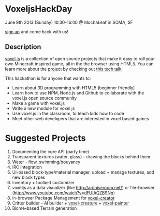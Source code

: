 VoxeljsHackDay
==============

June 9th 2013 (Sunday) 10:30-16:00 @ MochaLeaf in SOMA, SF

[sign up](http://voxeljs.eventbrite.com/) and come hack with us!

## Description

[voxel.js](http://voxeljs.com/) is a collection of open source projects that make it easy to roll your own Minecraft inspired game, all in the the browser using HTML5. You can learn more about the project by checking out [this tech talk](https://www.youtube.com/watch?f&v=8gM3xMObEz4).

This hackathon is for anyone that wants to:

- Learn about 3D programming with HTML5 (beginner friendly)
- Learn how to use NPM, Node.js and Github to collaborate with the voxel.js open source community
- Make a game with voxel.js
- Write a new module for voxel.js
- Use voxel.js in the classroom, to teach kids how to code
- Meet other web developers that are interested in voxel based games

Suggested Projects
=================
1. Documenting the core API (party time)
1. Transparent textures (water, glass) - drawing the blocks behind them
2. Water - flow, swimming/bouyancy
1. IRC integration
2. UI-based block-type/material manager, upload + manage textures, add new block types
3. Inventory + toolbelt customizer
1. voxeljs as a data visualizer (like http://archiveroom.net/) or file-browser (http://www.youtube.com/watch?v=dFUlAQZB9Ng)
1. in-browser Package Management for [voxel-creator](http://voxel-creator.jit.su/)
2. Critter builder - AI builder + [voxel-creature](https://github.com/substack/voxel-creature) + [voxel-painter](https://github.com/maxogden/voxel-painter)
3. Biome-based Terrain generation
